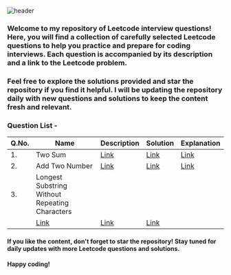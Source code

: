 ![header](https://capsule-render.vercel.app/api?type=waving&color=gradient&customColorList=0,1,2,3,4,6,7,8,10,12,14,15,17,18,19,20,21,22,23,24,25,26,27,28,30&height=300&section=header&text=Leetcode&fontSize=100&animation=fadeIn&fontAlignY=38&desc=Top%20Interview%20Questions&descAlignY=54&descAlign=61&descSize=20&theme=tokyonight)

### Welcome to my repository of Leetcode interview questions! Here, you will find a collection of carefully selected Leetcode questions to help you practice and prepare for coding interviews. Each question is accompanied by its description and a link to the Leetcode problem.

### Feel free to explore the solutions provided and star the repository if you find it helpful. I will be updating the repository daily with new questions and solutions to keep the content fresh and relevant.

### Question List - 

|Q.No.|	Name |Description |	Solution	 | Explanation |
|------|-----------|--------|---------|---------|
|1.	|Two Sum	|[Link](https://leetcode.com/problems/two-sum/?envType=featured-list&envId=top-interview-questions)	| [Link](https://github.com/sailohitaksh-cryptic/Leetcode/blob/main/1_Two_Sum.cpp)	|[Link](https://medium.com/@rainasai603/two-sum-finding-pairs-in-an-array-that-add-up-to-a-target-8b750c9bd045)	|
|2.	|Add Two Number	|[Link](https://leetcode.com/problems/add-two-numbers/description/?envType=featured-list&envId=top-interview-questions)	|[Link](https://github.com/sailohitaksh-cryptic/Leetcode/blob/main/2_Add_Two_Numbers.cpp)	| [Link](https://medium.com/@rainasai603/adding-two-numbers-represented-as-linked-lists-99796399f9b9) |
|3.	|Longest Substring Without Repeating Characters
	|[Link](https://leetcode.com/problems/longest-substring-without-repeating-characters/?envType=featured-list&envId=top-interview-questions)	|[Link](https://github.com/sailohitaksh-cryptic/Leetcode/blob/main/3_Longest_Substring_Without_Repeating_Characters.cpp)	| [Link](https://medium.com/@rainasai603/finding-the-length-of-the-longest-substring-without-repeating-characters-d6d79ae35226) |

#### If you like the content, don't forget to star the repository! Stay tuned for daily updates with more Leetcode questions and solutions.

#### Happy coding!







